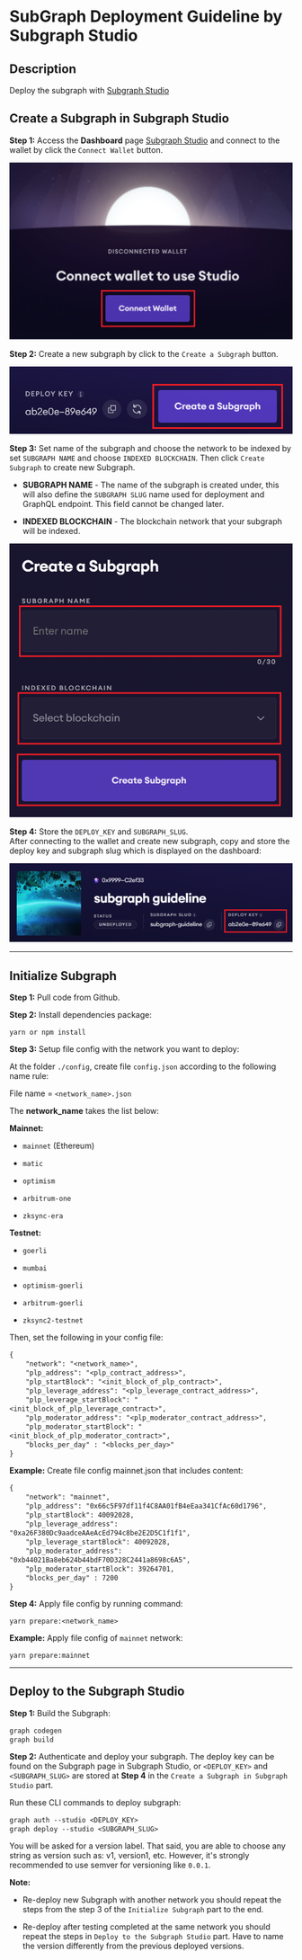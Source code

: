 # SubGraph Deployment Guideline by Subgraph Studio

## Description

Deploy the subgraph with [Subgraph Studio](https://thegraph.com/studio/)

## Create a Subgraph in Subgraph Studio

**Step 1:** Access the **Dashboard** page [Subgraph Studio](https://thegraph.com/studio/) and connect to the wallet by click the `Connect Wallet` button.

<p align="center">
  <img alt="Subgraph Connect Wallet" src="./img/connect-wallet.png">
</p>

**Step 2:** Create a new subgraph by click to the `Create a Subgraph` button.

<p align="center">
  <img alt="Subgraph Create Subgraph" src="./img/create-subgraph.png">
</p>

**Step 3:** Set name of the subgraph and choose the network to be indexed by set `SUBGRAPH NAME` and choose `INDEXED BLOCKCHAIN`. Then click `Create Subgraph` to create new Subgraph.

- **SUBGRAPH NAME** - The name of the subgraph is created under, this will also define the `SUBGRAPH SLUG` name used for deployment and GraphQL endpoint. This field cannot be changed later.

- **INDEXED BLOCKCHAIN** - The blockchain network that your subgraph will be indexed.

<p align="center">
  <img alt="Subgraph Create Subgraph" src="./img/set-name-network.png">
</p>

**Step 4:** Store the `DEPLOY_KEY` and `SUBGRAPH_SLUG`.  
After connecting to the wallet and create new subgraph, copy and store the deploy key and subgraph slug which is displayed on the dashboard:

<p align="center">
  <img alt="Subgraph Access Token" src="./img/deploy-key.png">
</p>

---

## Initialize Subgraph

**Step 1:** Pull code from Github.

**Step 2:** Install dependencies package:

```
yarn or npm install
```

**Step 3:** Setup file config with the network you want to deploy:

At the folder `./config`, create file `config.json` according to the following name rule:

File name = `<network_name>.json`

The **network_name** takes the list below:

**Mainnet:**

- `mainnet` (Ethereum)

- `matic`

- `optimism`

- `arbitrum-one`

- `zksync-era`

**Testnet:**

- `goerli`

- `mumbai`

- `optimism-goerli`

- `arbitrum-goerli`

- `zksync2-testnet`

Then, set the following in your config file:

```
{
    "network": "<network_name>",
    "plp_address": "<plp_contract_address>",
    "plp_startBlock": "<init_block_of_plp_contract>",
    "plp_leverage_address": "<plp_leverage_contract_address>",
    "plp_leverage_startBlock": "<init_block_of_plp_leverage_contract>",
    "plp_moderator_address": "<plp_moderator_contract_address>",
    "plp_moderator_startBlock": "<init_block_of_plp_moderator_contract>",
    "blocks_per_day" : "<blocks_per_day>"
}
```

**Example:** Create file config mainnet.json that includes content:

```
{
    "network": "mainnet",
    "plp_address": "0x66c5F97df11f4C8AA01fB4eEaa341CfAc60d1796",
    "plp_startBlock": 40092028,
    "plp_leverage_address": "0xa26F380Dc9aadceAAeAcEd794c8be2E2D5C1f1f1",
    "plp_leverage_startBlock": 40092028,
    "plp_moderator_address": "0xb44021Ba8eb624b44bdF70D328C2441a8698c6A5",
    "plp_moderator_startBlock": 39264701,
    "blocks_per_day" : 7200
}
```

**Step 4:** Apply file config by running command:

```
yarn prepare:<network_name>
```

**Example:** Apply file config of `mainnet` network:

```
yarn prepare:mainnet
```

---

## Deploy to the Subgraph Studio

**Step 1:** Build the Subgraph:

```
graph codegen
graph build
```

**Step 2:** Authenticate and deploy your subgraph. The deploy key can be found on the Subgraph page in Subgraph Studio, or `<DEPLOY_KEY>` and `<SUBGRAPH_SLUG>` are stored at **Step 4** in the `Create a Subgraph in Subgraph Studio` part.

Run these CLI commands to deploy subgraph:

```
graph auth --studio <DEPLOY_KEY>
graph deploy --studio <SUBGRAPH_SLUG>
```

You will be asked for a version label. That said, you are able to choose any string as version such as: v1, version1, etc. However, it's strongly recommended to use semver for versioning like `0.0.1`. 

**Note:**

- Re-deploy new Subgraph with another network you should repeat the steps from the step 3 of the `Initialize Subgraph` part to the end.

- Re-deploy after testing completed at the same network you should repeat the steps in `Deploy to the Subgraph Studio` part. Have to name the version differently from the previous deployed versions.